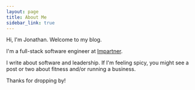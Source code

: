 ```yaml
---
layout: page
title: About Me
sidebar_link: true
---
```


Hi, I'm Jonathan. Welcome to my blog.

I'm a full-stack software engineer at [Impartner](https://impartner.com/).

I write about software and leadership. If I'm feeling spicy, you might see a post or two about fitness and/or running a business.

Thanks for dropping by!